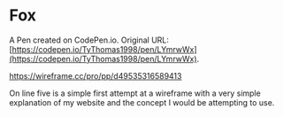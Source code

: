 # Fox

A Pen created on CodePen.io. Original URL: [https://codepen.io/TyThomas1998/pen/LYmrwWx](https://codepen.io/TyThomas1998/pen/LYmrwWx).

https://wireframe.cc/pro/pp/d49535316589413

On line five is a simple first attempt at a wireframe with a very simple explanation of my website and the concept I would be attempting to use.
